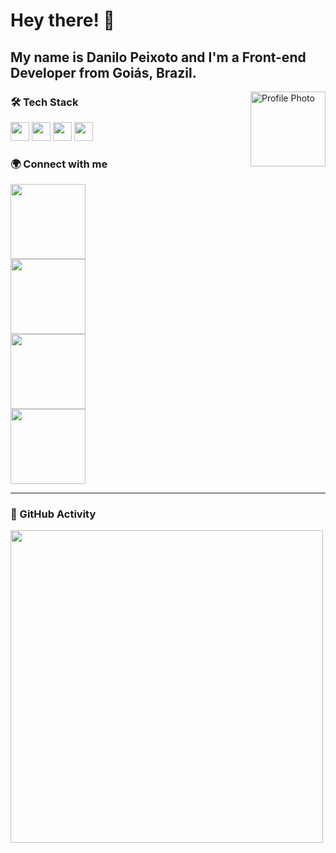 # Hey there! 👋

## My name is Danilo Peixoto and I'm a Front-end Developer from Goiás, Brazil.
<img src="https://media.licdn.com/dms/image/v2/D4D03AQHy7GEZaEKRtA/profile-displayphoto-shrink_800_800/B4DZVhgYqBGcAg-/0/1741097635600?e=1749081600&v=beta&t=TCEs-Si3XRw8vHDU65wUfMC_x8AuxvmAsUIl0tlip7Q" alt="Profile Photo" width="120" height="120" align="right">

### 🛠️ Tech Stack

<img src="https://cdn.jsdelivr.net/gh/devicons/devicon/icons/javascript/javascript-original.svg" width="30">  
<img src="https://cdn.jsdelivr.net/gh/devicons/devicon/icons/html5/html5-original.svg" width="30">  
<img src="https://cdn.jsdelivr.net/gh/devicons/devicon/icons/css3/css3-original.svg" width="30">  
<img src="https://cdn.jsdelivr.net/gh/devicons/devicon/icons/python/python-original.svg" width="30">

### 🌍 Connect with me

<a href="https://instagram.com"><img src="https://img.shields.io/static/v1?message=Instagram&logo=instagram&label=&color=E4405F&logoColor=white&labelColor=&style=for-the-badge" width="120"></a>  
<a href="https://discord.com"><img src="https://img.shields.io/static/v1?message=Discord&logo=discord&label=&color=7289DA&logoColor=white&labelColor=&style=for-the-badge" width="120"></a>  
<a href="mailto:seuemail@gmail.com"><img src="https://img.shields.io/static/v1?message=Gmail&logo=gmail&label=&color=D14836&logoColor=white&labelColor=&style=for-the-badge" width="120"></a>  
<a href="https://linkedin.com/in/seu-perfil"><img src="https://img.shields.io/static/v1?message=LinkedIn&logo=linkedin&label=&color=0077B5&logoColor=white&labelColor=&style=for-the-badge" width="120"></a>  

---

### 🐍 GitHub Activity

<img src="https://raw.githubusercontent.com/maurodesouza/maurodesouza/output/snake.svg" width="500">
